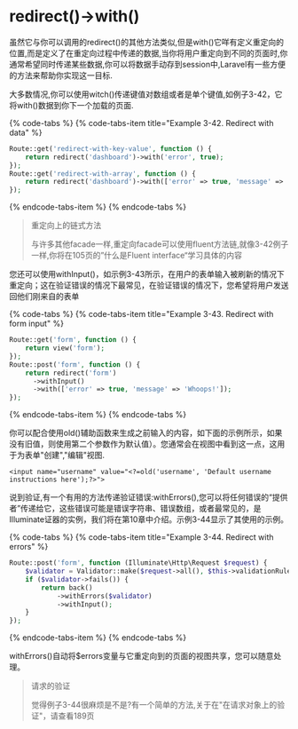 # redirect\(\)-&gt;with\(\)

虽然它与你可以调用的redirect\(\)的其他方法类似,但是with\(\)它咩有定义重定向的位置,而是定义了在重定向过程中传递的数据,当你将用户重定向到不同的页面时,你通常希望同时传递某些数据,你可以将数据手动存到session中,Laravel有一些方便的方法来帮助你实现这一目标.

大多数情况,你可以使用witch\(\)传递键值对数组或者是单个键值,如例子3-42，它将with\(\)数据到你下一个加载的页面.

{% code-tabs %}
{% code-tabs-item title="Example 3-42. Redirect with data" %}
```php
Route::get('redirect-with-key-value', function () { 
    return redirect('dashboard')->with('error', true);
});
Route::get('redirect-with-array', function () { 
    return redirect('dashboard')->with(['error' => true, 'message' => 'Whoops!']);
});
```
{% endcode-tabs-item %}
{% endcode-tabs %}

> 重定向上的链式方法
>
> 与许多其他facade一样,重定向facade可以使用fluent方法链,就像3-42例子一样,你将在105页的”什么是Fluent interface“学习具体的内容

您还可以使用withInput\(\)，如示例3-43所示，在用户的表单输入被刷新的情况下重定向；这在验证错误的情况下最常见，在验证错误的情况下，您希望将用户发送回他们刚来自的表单

{% code-tabs %}
{% code-tabs-item title="Example 3-43. Redirect with form input" %}
```php
Route::get('form', function () { 
    return view('form');
});
Route::post('form', function () { 
    return redirect('form')
      ->withInput()
      ->with(['error' => true, 'message' => 'Whoops!']);
});

```
{% endcode-tabs-item %}
{% endcode-tabs %}

你可以配合使用old\(\)辅助函数来生成之前输入的内容，如下面的示例所示，如果没有旧值，则使用第二个参数作为默认值）。您通常会在视图中看到这一点，这用于为表单"创建","编辑"视图.

`<input name="username" value="<?=old('username', 'Default username instructions here');?>">`

说到验证,有一个有用的方法传递验证错误:withErrors\(\),您可以将任何错误的“提供者”传递给它，这些错误可能是错误字符串、错误数组，或者最常见的，是Illuminate证器的实例，我们将在第10章中介绍。示例3-44显示了其使用的示例。

{% code-tabs %}
{% code-tabs-item title="Example 3-44. Redirect with errors" %}
```php
Route::post('form', function (Illuminate\Http\Request $request) {
    $validator = Validator::make($request->all(), $this->validationRules);
    if ($validator->fails()) {
        return back()
            ->withErrors($validator)
            ->withInput();
    }
});
```
{% endcode-tabs-item %}
{% endcode-tabs %}

withErrors\(\)自动将$errors变量与它重定向到的页面的视图共享，您可以随意处理。

> 请求的验证
>
> 觉得例子3-44很麻烦是不是?有一个简单的方法,关于在"在请求对象上的验证"，请查看189页

